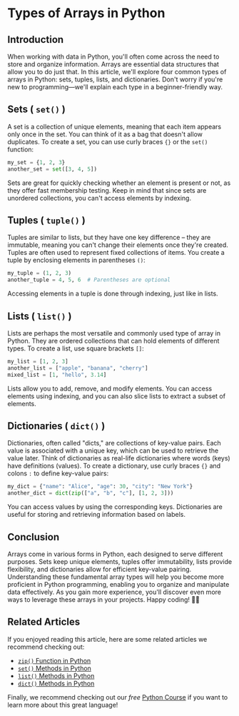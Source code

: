 <doc style="display: none;">
    title: Types of Arrays in Python
    titleID: types-of-arrays-in-python
    description: In this article, you will learn about the types of array in Python. These include Lists, Tuples, and Sets
    type: Blog
    tags: arrays,python,list,tuple,set,sets,tuples,lists,data types,types
    author: Daniel Hamen
    authorID: danielhamen
    date: 2023-08-14
    url: blogs/code/python/data-types/arrays/types-of-arrays-in-python
    category: Code,Python,Data Types
    categorySlug: code,python,data-types
</doc>

# Types of Arrays in Python

## Introduction

When working with data in Python, you'll often come across the need to store and organize information. Arrays are essential data structures that allow you to do just that. In this article, we'll explore four common types of arrays in Python: sets, tuples, lists, and dictionaries. Don't worry if you're new to programming&mdash;we'll explain each type in a beginner-friendly way.

## Sets ( `set()` )

A set is a collection of unique elements, meaning that each item appears only once in the set. You can think of it as a bag that doesn't allow duplicates. To create a set, you can use curly braces `{}` or the `set()` function:

```python
my_set = {1, 2, 3}
another_set = set([3, 4, 5])
```

Sets are great for quickly checking whether an element is present or not, as they offer fast membership testing. Keep in mind that since sets are unordered collections, you can't access elements by indexing.

## Tuples ( `tuple()` )

Tuples are similar to lists, but they have one key difference – they are immutable, meaning you can't change their elements once they're created. Tuples are often used to represent fixed collections of items. You create a tuple by enclosing elements in parentheses `()`:

```python
my_tuple = (1, 2, 3)
another_tuple = 4, 5, 6  # Parentheses are optional
```

Accessing elements in a tuple is done through indexing, just like in lists.

## Lists ( `list()` )

Lists are perhaps the most versatile and commonly used type of array in Python. They are ordered collections that can hold elements of different types. To create a list, use square brackets `[]`:

```python
my_list = [1, 2, 3]
another_list = ["apple", "banana", "cherry"]
mixed_list = [1, "hello", 3.14]
```

Lists allow you to add, remove, and modify elements. You can access elements using indexing, and you can also slice lists to extract a subset of elements.

## Dictionaries ( `dict()` )

Dictionaries, often called "dicts," are collections of key-value pairs. Each value is associated with a unique key, which can be used to retrieve the value later. Think of dictionaries as real-life dictionaries where words (keys) have definitions (values). To create a dictionary, use curly braces `{}` and colons `:` to define key-value pairs:

```python
my_dict = {"name": "Alice", "age": 30, "city": "New York"}
another_dict = dict(zip(["a", "b", "c"], [1, 2, 3]))
```

You can access values by using the corresponding keys. Dictionaries are useful for storing and retrieving information based on labels.

## Conclusion

Arrays come in various forms in Python, each designed to serve different purposes. Sets keep unique elements, tuples offer immutability, lists provide flexibility, and dictionaries allow for efficient key-value pairing. Understanding these fundamental array types will help you become more proficient in Python programming, enabling you to organize and manipulate data effectively. As you gain more experience, you'll discover even more ways to leverage these arrays in your projects. Happy coding! 🐍🚀

## Related Articles

If you enjoyed reading this article, here are some related articles we recommend checking out:

- [`zip()` Function in Python]("https://www.hamen.io/docs/blogs/code/python/built-ins/functions/zip/exploring-the-zip-function-in-python/")
- [`set()` Methods in Python]("https://www.hamen.io/...")
- [`list()` Methods in Python]("https://www.hamen.io/...")
- [`dict()` Methods in Python]("https://www.hamen.io/...")

Finally, we recommend checking out our *free* [Python Course]("https://www.hamen.io/...") if you want to learn more about this great language!
